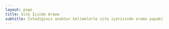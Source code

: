 ```yaml
---
layout: page
title: Site İçinde Arama
subtitle: İstediğiniz anahtar kelimelerle site içerisinde arama yapabilirsiniz.
---
```


<div>
    <script>
    (function() {
        var cx = '011090940582819302398:sxarqhwzfrq';
        var gcse = document.createElement('script');
        gcse.type = 'text/javascript';
        gcse.async = true;
        gcse.src = 'https://cse.google.com/cse.js?cx=' + cx;
        var s = document.getElementsByTagName('script')[0];
        s.parentNode.insertBefore(gcse, s);
    })();
    </script>
    <gcse:search></gcse:search>
<div>
